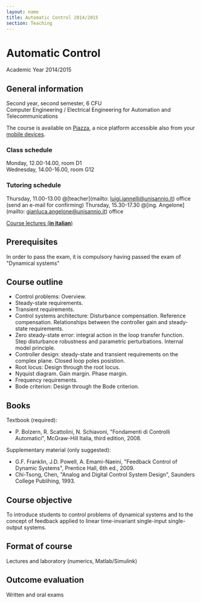 ```yaml
---
layout: name
title: Automatic Control 2014/2015
section: Teaching
---
```


Automatic Control
====================

Academic Year 2014/2015


General information
----------------------

Second year, second semester, 6 CFU  
Computer Engineering / Electrical Engineering for Automation and Telecommunications 

The course is available on [Piazza](http://piazza.com/unisannio.it/spring2015/ca), a nice platform accessible also from your [mobile devices](https://piazza.com/product/mobile).

### **Class schedule**  
Monday, 12.00-14.00, room D1  
Wednesday, 14.00-16.00, room G12  

### **Tutoring schedule**  
Thursday, 11.00-13.00 @[teacher](mailto: luigi.iannelli@unisannio.it) office (send an e-mail for confirming) 
Thursday, 15.30-17.30 @[ing. Angelone](mailto: gianluca.angelone@unisannio.it) office  

[Course lectures (**in italian**)](http://www.ing.unisannio.it/iannelli/_newsite/teaching/2014-CA/CA-2014-cpn)


Prerequisites
--------------
In order to pass the exam, it is compulsory having passed the exam of "Dynamical systems"


Course outline
--------------

- Control problems: Overview. 
- Steady-state requirements. 
- Transient requirements. 
- Control systems architecture: Disturbance compensation. Reference compensation. Relationships between the controller gain and steady-state requirements.
- Zero steady-state error: integral action in the loop transfer function. Step disturbance robustness and parametric perturbations. Internal model principle.
- Controller design: steady-state and transient requirements on the complex plane. Closed loop poles posistion.
- Root locus: Design through the root locus.
- Nyquist diagram. Gain margin. Phase margin.
- Frequency requirements.
- Bode criterion: Design through the Bode criterion.

Books
------

Textbook (required):  
- P. Bolzern, R. Scattolini, N. Schiavoni, "Fondamenti di Controlli Automatici", McGraw-Hill Italia, third edition, 2008.

Supplementary material (only suggested):  
- G.F. Franklin, J.D. Powell, A. Emami-Naeini, "Feedback Control of Dynamic Systems", Prentice Hall, 6th ed., 2009.  
- Chi-Tsong, Chen, "Analog and Digital Control System Design", Saunders College Publihing, 1993.

Course objective
----------------

To introduce students to control problems of dynamical systems and to the concept of feedback applied to linear time-invariant single-input single-output systems.

Format of course
-----------------

Lectures and laboratory (numerics, Matlab/Simulink)

Outcome evaluation
-------------------

Written and oral exams
